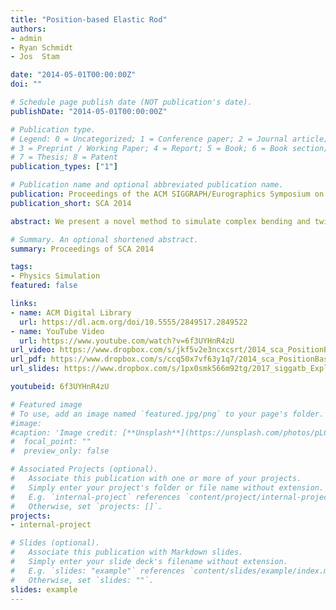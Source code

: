 ```yaml
---
title: "Position-based Elastic Rod"
authors:
- admin
- Ryan Schmidt 
- Jos  Stam

date: "2014-05-01T00:00:00Z"
doi: ""

# Schedule page publish date (NOT publication's date).
publishDate: "2014-05-01T00:00:00Z"

# Publication type.
# Legend: 0 = Uncategorized; 1 = Conference paper; 2 = Journal article;
# 3 = Preprint / Working Paper; 4 = Report; 5 = Book; 6 = Book section;
# 7 = Thesis; 8 = Patent
publication_types: ["1"]

# Publication name and optional abbreviated publication name.
publication: Proceedings of the ACM SIGGRAPH/Eurographics Symposium on Computer Animation (SCA 2014)
publication_short: SCA 2014

abstract: We present a novel method to simulate complex bending and twisting of elastic rods. Elastic rods are commonly simulated using force based methods, such as the finite element method. These methods are accurate, but do not directly fit into the more efficient position-based dynamics framework, since the definition of material frames are not entirely based on positions. We introduce ghost points, which are additional points defined on edges, to naturally endow continuous material frames on discretized rods. We achieve robustness by a novel discretization of the Cosserat theory. The method supports coupling with a frame, a triangle, and a rigid body at the rod’s end point. Our formulation is highly efficient, capable of simulating hundreds of strands in real-time.

# Summary. An optional shortened abstract.
summary: Proceedings of SCA 2014

tags:
- Physics Simulation
featured: false

links:
- name: ACM Digital Library
  url: https://dl.acm.org/doi/10.5555/2849517.2849522
- name: YouTube Video
  url: https://www.youtube.com/watch?v=6f3UYHnR4zU
url_video: https://www.dropbox.com/s/jkf5v2e3ncxcsrt/2014_sca_PositionBasedElasticRod.mov?dl=0
url_pdf: https://www.dropbox.com/s/ccq50x7vf63y1q7/2014_sca_PositionBasedElasticRod.pdf?dl=0
url_slides: https://www.dropbox.com/s/1px0smk566m92tg/2017_siggatb_ExploringGenerative3DShapes_Slide.pdf

youtubeid: 6f3UYHnR4zU

# Featured image
# To use, add an image named `featured.jpg/png` to your page's folder. 
#image:
#caption: 'Image credit: [**Unsplash**](https://unsplash.com/photos/pLCdAaMFLTE)'
#  focal_point: ""
#  preview_only: false

# Associated Projects (optional).
#   Associate this publication with one or more of your projects.
#   Simply enter your project's folder or file name without extension.
#   E.g. `internal-project` references `content/project/internal-project/index.md`.
#   Otherwise, set `projects: []`.
projects:
- internal-project

# Slides (optional).
#   Associate this publication with Markdown slides.
#   Simply enter your slide deck's filename without extension.
#   E.g. `slides: "example"` references `content/slides/example/index.md`.
#   Otherwise, set `slides: ""`.
slides: example
---
```


